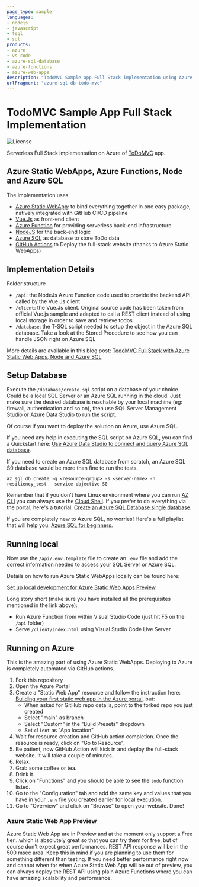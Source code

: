```yaml
---
page_type: sample
languages:
- nodejs
- javascript
- tsql
- sql
products:
- azure
- vs-code
- azure-sql-database
- azure-functions
- azure-web-apps
description: "TodoMVC Sample app Full Stack implementation using Azure Static WebApps, Azure Functions, Node, Vue.Js and Azure SQL (full JSON support)"
urlFragment: "azure-sql-db-todo-mvc"
---
```


<!-- 
Guidelines on README format: https://review.docs.microsoft.com/help/onboard/admin/samples/concepts/readme-template?branch=master

Guidance on onboarding samples to docs.microsoft.com/samples: https://review.docs.microsoft.com/help/onboard/admin/samples/process/onboarding?branch=master

Taxonomies for products and languages: https://review.docs.microsoft.com/new-hope/information-architecture/metadata/taxonomies?branch=master
-->

# TodoMVC Sample App Full Stack Implementation

![License](https://img.shields.io/badge/license-MIT-green.svg)

Serverless Full Stack implementation on Azure of [ToDoMVC](http://todomvc.com/) app. 

## Azure Static WebApps, Azure Functions, Node and Azure SQL

The implementation uses

- [Azure Static WebApp](https://azure.microsoft.com/en-us/services/app-service/static/): to bind everything together in one easy package, natively integrated with GitHub CI/CD pipeline
- [Vue.Js](https://vuejs.org/) as front-end client
- [Azure Function](https://azure.microsoft.com/en-us/services/functions/) for providing serverless back-end infrastructure
- [NodeJS](https://nodejs.org/en/) for the back-end logic
- [Azure SQL](https://azure.microsoft.com/en-us/services/sql-database/) as database to store ToDo data
- [GitHub Actions](https://github.com/features/actions) to Deploy the full-stack website (thanks to Azure Static WebApps)

## Implementation Details

Folder structure

- `/api`: the NodeJs Azure Function code used to provide the backend API, called by the Vue.Js client
- `/client`: the Vue.Js client. Original source code has been taken from official Vue.js sample and adapted to call a REST client instead of using local storage in order to save and retrieve todos
- `/database`: the T-SQL script needed to setup the object in the Azure SQL database. Take a look at the Stored Procedure to see how you can handle JSON right on Azure SQL

More details are available in this blog post: [TodoMVC Full Stack with Azure Static Web Apps, Node and Azure SQL](https://devblogs.microsoft.com/azure-sql/todomvc-full-stack-with-azure-static-web-apps-node-and-azure-sql/)

## Setup Database

Execute the `/database/create.sql` script on a database of your choice. Could be a local SQL Server or an Azure SQL running in the cloud. Just make sure the desired database is reachable by your local machine (eg: firewall, authentication and so on), then use SQL Server Management Studio or Azure Data Studio to run the script. 

Of course if you want to deploy the solution on Azure, use Azure SQL.

If you need any help in executing the SQL script on Azure SQL, you can find a Quickstart here: [Use Azure Data Studio to connect and query Azure SQL database](https://docs.microsoft.com/en-us/sql/azure-data-studio/quickstart-sql-database).

If you need to create an Azure SQL database from scratch, an Azure SQL S0 database would be more than fine to run the tests.

```
az sql db create -g <resource-group> -s <server-name> -n resiliency_test --service-objective S0
```

Remember that if you don't have Linux environment where you can run [AZ CLI](https://docs.microsoft.com/en-us/cli/azure/install-azure-cli?view=azure-cli-latest) you can always use the [Cloud Shell](https://docs.microsoft.com/en-us/azure/cloud-shell/quickstart). If you prefer to do everything via the portal, here's a tutorial: [Create an Azure SQL Database single database](https://docs.microsoft.com/en-us/azure/azure-sql/database/single-database-create-quickstart?tabs=azure-portal).

If you are completely new to Azure SQL, no worries! Here's a full playlist that will help you: [Azure SQL for beginners](https://www.youtube.com/playlist?list=PLlrxD0HtieHi5c9-i_Dnxw9vxBY-TqaeN).


## Running local

Now use the `/api/.env.template` file to create an `.env` file and add the correct information needed to access your SQL Server or Azure SQL.

Details on how to run Azure Static WebApps locally can be found here:

[Set up local development for Azure Static Web Apps Preview](https://docs.microsoft.com/en-us/azure/static-web-apps/local-development)

Long story short (make sure you have installed all the prerequisites mentioned in the link above):
- Run Azure Function from within Visual Studio Code (just hit F5 on the `/api` folder)
- Serve `/client/index.html` using Visual Studio Code Live Server

## Running on Azure

This is the amazing part of using Azure Static WebApps. Deploying to Azure is completely automated via GitHub actions.

1. Fork this repository 
1. Open the Azure Portal
1. Create a "Static Web App" resource and follow the instruction here: [Building your first static web app in the Azure portal](https://docs.microsoft.com/en-us/azure/static-web-apps/get-started-portal?tabs=vanilla-javascript), but:  
   - When asked for GitHub repo details, point to the forked repo you just created
   - Select "main" as branch
   - Select "Custom" in the "Build Presets" dropdown
   - Set `client` as "App location"
1. Wait for resource creation and GitHub action completion. Once the resource is ready, click on "Go to Resource".
1. Be patient, now GitHub Action will kick in and deploy the full-stack website. It will take a couple of minutes.
1. Relax.
1. Grab some coffee or tea.
1. Drink it.
1. Click on "Functions" and you should be able to see the `todo` function listed.
1. Go to the "Configuration" tab and add the same key and values that you have in your `.env` file you created earlier for local execution.
1. Go to "Overview" and click on "Browse" to open your website. Done!

### Azure Static Web App Preview 

Azure Static Web App are in Preview and at the moment only support a Free tier...which is absolutely great so that you can try them for free, but of course don't expect great performances. REST API response will be in the 500 msec area. Keep this in mind if you are planning to use them for something different than testing. If you need better performance right now and cannot when for when Azure Static Web App will be out of preview, you can always deploy the REST API using plain Azure Functions where you can have amazing scalability and performance.
